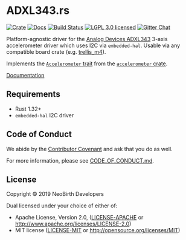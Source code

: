 # ADXL343.rs

[![Crate][crate-image]][crate-link]
[![Docs][docs-image]][docs-link]
[![Build Status][build-image]][build-link]
[![LGPL 3.0 licensed][license-image]][license-link]
[![Gitter Chat][gitter-image]][gitter-link]

Platform-agnostic driver for the [Analog Devices ADXL343][device-info]
3-axis accelerometer driver which uses I2C via `embedded-hal`.
Usable via any compatible board crate (e.g. [trellis_m4]).

Implements the [`Accelerometer` trait][acc-trait] from the
[`accelerometer` crate][acc-crate].

[Documentation][docs-link]

## Requirements

- Rust 1.32+
- `embedded-hal` I2C driver

## Code of Conduct

We abide by the [Contributor Covenant][cc] and ask that you do as well.

For more information, please see [CODE_OF_CONDUCT.md].

## License

Copyright © 2019 NeoBirth Developers

Dual licensed under your choice of either of:

- Apache License, Version 2.0, ([LICENSE-APACHE](LICENSE-APACHE) or http://www.apache.org/licenses/LICENSE-2.0)
- MIT license ([LICENSE-MIT](LICENSE-MIT) or http://opensource.org/licenses/MIT)

[crate-image]: https://img.shields.io/crates/v/adxl343.svg
[crate-link]: https://crates.io/crates/adxl343
[docs-image]: https://docs.rs/adxl343/badge.svg
[docs-link]: https://docs.rs/adxl343/
[build-image]: https://secure.travis-ci.org/NeoBirth/ADXL343.rs.svg?branch=master
[build-link]: https://travis-ci.org/NeoBirth/ADXL343.rs
[license-image]: https://img.shields.io/badge/license-Apache2.0-blue.svg
[license-link]: https://github.com/NeoBirth/ADXL343.rs/blob/master/LICENSE
[gitter-image]: https://badges.gitter.im/NeoBirth/ADXL343.rs.svg
[gitter-link]: https://gitter.im/NeoBirth/community
[device-info]: https://www.analog.com/en/products/adxl343.html
[trellis_m4]: https://crates.io/crates/trellis_m4
[acc-trait]: https://docs.rs/accelerometer/latest/accelerometer/trait.Accelerometer.html
[acc-crate]: https://crates.io/crates/accelerometer
[cc]: https://contributor-covenant.org
[CODE_OF_CONDUCT.md]: https://github.com/NeoBirth/ADXL343.rs/blob/master/CODE_OF_CONDUCT.md
